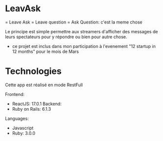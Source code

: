 # LeavAsk
 = Leave Ask = Leave question = Ask Question: c'est la meme chose
 
Le principe est simple permettre aux streamers d'afficher des messages de leurs spectateurs pour y répondre ou bien pour autre chose.
- ce projet est inclus dans mon participation à l'evenement "12 startup in 12 months" pour le mois de Mars

# Technologies
Cette app est réalisé en mode RestFull

Frontend: 
- ReactJS: 17.0.1
Backend:
- Ruby on Rails: 6.1.3

Languages: 
- Javascript
- Ruby: 3.0.0

